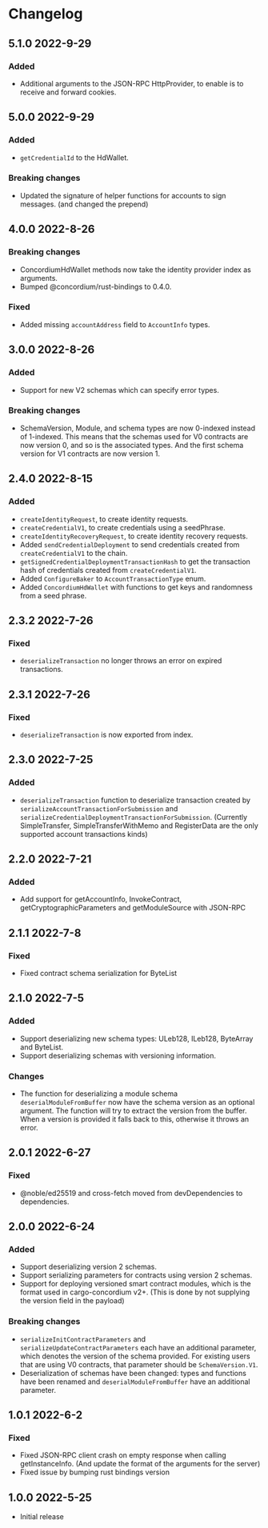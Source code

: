 # Changelog

## 5.1.0 2022-9-29

### Added

- Additional arguments to the JSON-RPC HttpProvider, to enable is to receive and forward cookies.

## 5.0.0 2022-9-29

### Added

- `getCredentialId` to the HdWallet.

### Breaking changes

- Updated the signature of helper functions for accounts to sign messages. (and changed the prepend)

## 4.0.0 2022-8-26

### Breaking changes

- ConcordiumHdWallet methods now take the identity provider index as arguments.
- Bumped @concordium/rust-bindings to 0.4.0.

### Fixed

 - Added missing `accountAddress` field to `AccountInfo` types.

## 3.0.0 2022-8-26

### Added

- Support for new V2 schemas which can specify error types.

### Breaking changes

- SchemaVersion, Module, and schema types are now 0-indexed instead of 1-indexed. This means that the schemas used for V0 contracts are now version 0, and so is the associated types. And the first schema version for V1 contracts are now version 1.

## 2.4.0 2022-8-15

### Added

- `createIdentityRequest`, to create identity requests.
- `createCredentialV1`, to create credentials using a seedPhrase.
- `createIdentityRecoveryRequest`, to create identity recovery requests.
- Added `sendCredentialDeployment` to send credentials created from `createCredentialV1` to the chain.
- `getSignedCredentialDeploymentTransactionHash` to get the transaction hash of credentials created from `createCredentialV1`.
- Added `ConfigureBaker` to `AccountTransactionType` enum.
- Added `ConcordiumHdWallet` with functions to get keys and randomness from a seed phrase.

## 2.3.2 2022-7-26

### Fixed

- `deserializeTransaction` no longer throws an error on expired transactions.

## 2.3.1 2022-7-26

### Fixed

- `deserializeTransaction` is now exported from index.

## 2.3.0 2022-7-25

### Added

- `deserializeTransaction` function to deserialize transaction created by `serializeAccountTransactionForSubmission` and `serializeCredentialDeploymentTransactionForSubmission`. (Currently SimpleTransfer, SimpleTransferWithMemo and RegisterData are the only supported account transactions kinds)

## 2.2.0 2022-7-21

### Added

- Add support for getAccountInfo, InvokeContract, getCryptographicParameters and getModuleSource with JSON-RPC

## 2.1.1 2022-7-8

### Fixed

- Fixed contract schema serialization for ByteList

## 2.1.0 2022-7-5

### Added

- Support deserializing new schema types: ULeb128, ILeb128, ByteArray and ByteList.
- Support deserializing schemas with versioning information.

### Changes

- The function for deserializing a module schema `deserialModuleFromBuffer` now have the schema version as an optional argument. The function will try to extract the version from the buffer. When a version is provided it falls back to this, otherwise it throws an error.

## 2.0.1 2022-6-27

### Fixed

- @noble/ed25519 and cross-fetch moved from devDependencies to dependencies.

## 2.0.0 2022-6-24

### Added

- Support deserializing version 2 schemas.
- Support serializing parameters for contracts using version 2 schemas.
- Support for deploying versioned smart contract modules, which is the format used in cargo-concordium v2+. (This is done by not supplying the version field in the payload)

### Breaking changes

- `serializeInitContractParameters` and `serializeUpdateContractParameters` each have an additional parameter, which denotes the version of the schema provided. For existing users that are using V0 contracts, that parameter should be `SchemaVersion.V1`.
- Deserialization of schemas have been changed: types and functions have been renamed and `deserialModuleFromBuffer` have an additional parameter.

## 1.0.1 2022-6-2

### Fixed

-   Fixed JSON-RPC client crash on empty response when calling getInstanceInfo.
    (And update the format of the arguments  for the server)
-   Fixed issue by bumping rust bindings version

## 1.0.0 2022-5-25

-   Initial release
